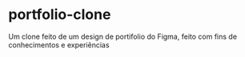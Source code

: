 # portfolio-clone
 Um clone feito de um design de portifolio do Figma, feito com fins de conhecimentos e experiências
